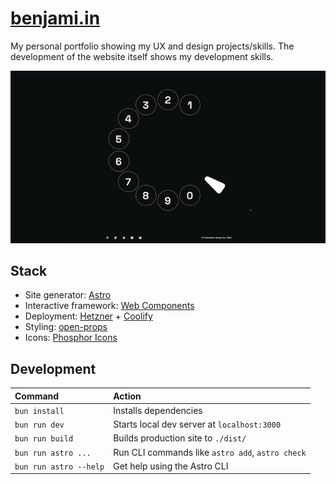 # [benjami.in](https://benjami.in/)

My personal portfolio showing my UX and design projects/skills. The development of the website itself shows my development skills.

![A screen recording of the homepage of the website. It shows the interaction with the element that looks like a rotary phone](assets/screengrab.gif)

## Stack

-   Site generator: [Astro](https://astro.build/)
-   Interactive framework: [Web Components](https://docs.astro.build/en/guides/client-side-scripts/#web-components-with-custom-elements)
-   Deployment: [Hetzner](https://www.hetzner.com/webhosting/) + [Coolify](https://coolify.io/)
-   Styling: [open-props](https://open-props.style/)
-   Icons: [Phosphor Icons](https://phosphoricons.com/)

## Development

| Command                | Action                                           |
| :--------------------- | :----------------------------------------------- |
| `bun install`          | Installs dependencies                            |
| `bun run dev`          | Starts local dev server at `localhost:3000`      |
| `bun run build`        | Builds production site to `./dist/`              |
| `bun run astro ...`    | Run CLI commands like `astro add`, `astro check` |
| `bun run astro --help` | Get help using the Astro CLI                     |
